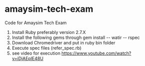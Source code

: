 # amaysim-tech-exam
Code for Amaysim Tech Exam
1) Install Ruby preferably version 2.7.X
2) Install the following gems through gem install
    -- watir
    -- rspec
3) Download Chromedriver and put in ruby bin folder
4) Execute spec files (refer_spec.rb)
5) see video for execution https://www.youtube.com/watch?v=iDjAEplE48U
